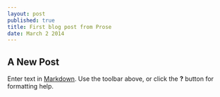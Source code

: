```yaml
---
layout: post
published: true
title: First blog post from Prose
date: March 2 2014
---
```


## A New Post

Enter text in [Markdown](http://daringfireball.net/projects/markdown/). Use the toolbar above, or click the **?** button for formatting help.